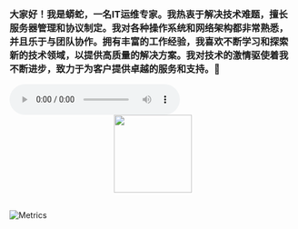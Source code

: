 ### 大家好！我是蟒蛇，一名IT运维专家。我热衷于解决技术难题，擅长服务器管理和协议制定。我对各种操作系统和网络架构都非常熟悉，并且乐于与团队协作。拥有丰富的工作经验，我喜欢不断学习和探索新的技术领域，以提供高质量的解决方案。我对技术的激情驱使着我不断进步，致力于为客户提供卓越的服务和支持。👋

<audio controls autoplay>
  <source src="http://ws.stream.qqmusic.qq.com/M500002ZJg0d0unBG2.mp3?guid=10000&vkey=830FEBDD3177FBA2B6FF41A4BBF81247850BD3158D95BB6848DA94CD0FAE82D56029DE8204ADACC5239394EB6125F1115D1E39C64B15846A&uin=3485757760&fromtag=120042" type="audio/mpeg">

</audio>


</br>

<div align="center"> <img height="137px" src="https://github-readme-stats.vercel.app/api?username=sun0225SUN&hide_title=true&hide_border=true&show_icons=trueline_height=21&text_color=000&icon_color=000&bg_color=0,ea6161,ffc64d,fffc4d,52fa5a&theme=graywhite" /> </div>

</br>

![Metrics](https://metrics.lecoq.io/?template=classic&lines=1&topics=1&posts=1&base=header%2C%20activity%2C%20community%2C%20repositories%2C%20metadata&base.indepth=false&base.hireable=false&base.skip=false&lines=false&lines.sections=base&lines.repositories.limit=4&lines.history.limit=1&topics=false&topics.mode=starred&topics.sort=stars&topics.limit=15&posts=false&posts.user=.user.login&posts.descriptions=false&posts.covers=false&posts.limit=4&config.timezone=Asia%2FHong_Kong)

